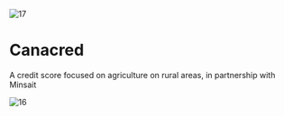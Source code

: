 ![17](https://github.com/anacartola/Canacred/assets/136506553/96af4a9d-16c1-4706-a3b4-5bb7dad22d21)
# Canacred
A credit score focused on agriculture on rural areas, in partnership with Minsait

![16](https://github.com/anacartola/Canacred/assets/136506553/9761340a-119d-435b-ba12-3d861b90d451)
